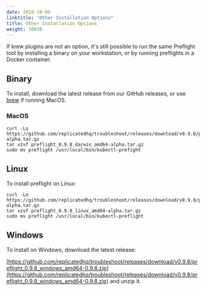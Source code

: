 ```yaml
---
date: 2019-10-09
linktitle: "Other Installation Options"
title: Other Installation Options
weight: 30030
---
```


If krew plugins are not an option, it's still possible to run the same Preflight tool by installing a binary on your workstation, or by running preflights in a Docker container.

## Binary
To install, download the latest release from our GitHub releases, or use [brew](https://brew.sh) if running MacOS.

### MacOS

```shell
curl -Lo https://github.com/replicatedhq/troubleshoot/releases/download/v0.9.8/preflight_0.9.8_darwin_amd64-alpha.tar.gz
tar xzvf preflight_0.9.8_darwin_amd64-alpha.tar.gz
sudo mv preflight /usr/local/bin/kubectl-prefight
```
## Linux

To install preflight on Linux:

```shell
curl -Lo https://github.com/replicatedhq/troubleshoot/releases/download/v0.9.8/preflight_0.9.8_linux_amd64-alpha.tar.gz
tar xzvf preflight_0.9.8_linux_amd64-alpha.tar.gz
sudo mv preflight /usr/local/bin/kubectl-preflight
```

## Windows

To install on Windows, download the latest release:

[https://github.com/replicatedhq/troubleshoot/releases/download/v0.9.8/preflight_0.9.8_windows_amd64-0.9.8.zip](https://github.com/replicatedhq/troubleshoot/releases/download/v0.9.8/preflight_0.9.8_windows_amd64-0.9.8.zip) and unzip it.



